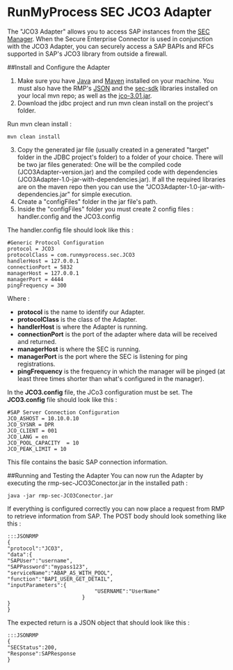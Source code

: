 RunMyProcess SEC JCO3 Adapter
=============================

The "JCO3 Adapter" allows you to access SAP instances from the [SEC Manager](https://github.com/runmyprocess/sec-manager). When the Secure Enterprise Connector is used in conjunction with the JCO3 Adapter, you can securely access a SAP BAPIs and RFCs supported in SAP's JCO3 library from outside a firewall.


##Install and Configure the Adapter
1. Make sure you have [Java](http://www.oracle.com/technetwork/java/index.html) and [Maven](http://maven.apache.org/) installed on your machine. You must also have the RMP's [JSON](https://github.com/runmyprocess/json/) and the [sec-sdk](https://github.com/runmyprocess/sec-sdk) libraries installed on your local mvn repo; as well as the [jco-3.01.jar](http://service.sap.com/connectors).
2. Download the jdbc project and  run mvn clean install on the project's folder.

Run mvn clean install :

	mvn clean install

3. Copy the generated jar file (usually created in a generated "target" folder in the JDBC project's folder) to a folder of your choice. There will be two jar files generated: One will be the compiled code (JCO3Adapter-version.jar) and the compiled code with dependencies (JCO3Adapter-1.0-jar-with-dependencies.jar). If all the required libraries are on the maven repo then you can use the "JCO3Adapter-1.0-jar-with-dependencies.jar" for simple execution.
4. Create a "configFiles" folder in the jar file's path.
5. Inside the "configFiles" folder you must create 2 config files : handler.config and the JCO3.config

The handler.config file should look like this :
    
	#Generic Protocol Configuration
	protocol = JCO3
	protocolClass = com.runmyprocess.sec.JCO3
	handlerHost = 127.0.0.1
	connectionPort = 5832
	managerHost = 127.0.0.1
	managerPort = 4444
	pingFrequency = 300
	    
Where :

* **protocol** is the name to identify our Adapter.
* **protocolClass** is the class of the Adapter.
* **handlerHost** is where the Adapter is running.
* **connectionPort** is the port of the adapter where data will be received and returned.
* **managerHost** is where the SEC is running. 
* **managerPort** is the port where the SEC is listening for ping registrations.
* **pingFrequency** is the frequency in which the manager will be pinged (at least three times shorter than what's configured in the manager).
 

In the **JCO3.config** file, the JCo3 configuration must be set.
The **JCO3.config** file should look like this :


	#SAP Server Connection Configuration
	JCO_ASHOST = 10.10.0.10 
	JCO_SYSNR = DPR
	JCO_CLIENT = 001
	JCO_LANG = en
	JCO_POOL_CAPACITY  = 10
	JCO_PEAK_LIMIT = 10

This file contains the basic SAP connection information.

##Running and Testing the Adapter
You can now run the Adapter by executing the rmp-sec-JCO3Conector.jar in the installed path :

    java -jar rmp-sec-JCO3Conector.jar
    
If everything is configured correctly you can now place a request from RMP to retrieve information from SAP.
The POST body should look something like this :
    
	:::JSONRMP
	{
	"protocol":"JCO3",
	"data":{
	"SAPUser":"username",
	"SAPPassword":"mypass123",
	"serviceName":"ABAP_AS_WITH_POOL",
	"function":"BAPI_USER_GET_DETAIL",
	"inputParameters":{
		                        "USERNAME":"UserName"
		                    }
	}
	}

The expected return is a JSON object that should look like this :

	:::JSONRMP
	{
	"SECStatus":200,
	"Response":SAPResponse
	}
